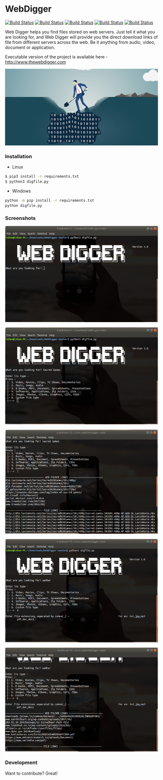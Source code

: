 # WebDigger #
[![Build Status](https://img.shields.io/badge/build-passed-brightgreen.svg)]() [![Build Status](https://img.shields.io/cran/l/devtools.svg)]() [![Build Status](https://img.shields.io/badge/release-v1.0.0-green.svg)]() [![Build Status](https://img.shields.io/conda/pn/conda-forge/python.svg?maxAge=2592000)]() [![Build Status](https://img.shields.io/pypi/pyversions/Django.svg?maxAge=2592000)]()

Web Digger helps you find files stored on web servers. Just tell it what you are looking for, and Web Digger will provide you the direct download links of file from different servers across the web. Be it anything from audio, video, document or application.

Executable version of the project is available here - http://www.thewebdigger.com

![Screenshot](screenshots/WebDigBanner.jpg)



### Installation

- Linux
```sh
$ pip3 install -r requirements.txt
$ python3 digfile.py
```

- Windows
```sh
python -m pip install -r requirements.txt
python digfile.py
```



### Screenshots

![Screenshot](screenshots/1.png)

![Screenshot](screenshots/2.png)

![Screenshot](screenshots/3.png)

![Screenshot](screenshots/4.png)

![Screenshot](screenshots/5.png)



### Development

Want to contribute? Great!
